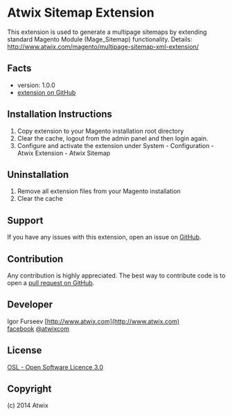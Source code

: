 Atwix Sitemap Extension
=====================
This extension is used to generate a multipage sitemaps by extending standard Magento Module (Mage_Sitemap) functionality.
Details: http://www.atwix.com/magento/multipage-sitemap-xml-extension/

Facts
-----
- version: 1.0.0
- [extension on GitHub](https://github.com/Atwix/Sitemap)

Installation Instructions
-------------------------
1. Copy extension to your Magento installation root directory
2. Clear the cache, logout from the admin panel and then login again.
3. Configure and activate the extension under System - Configuration - Atwix Extension - Atwix Sitemap

Uninstallation
--------------
1. Remove all extension files from your Magento installation
2. Clear the cache

Support
-------
If you have any issues with this extension, open an issue on [GitHub](https://github.com/Atwix/Sitemap/issues).

Contribution
------------
Any contribution is highly appreciated. The best way to contribute code is to open a [pull request on GitHub](https://help.github.com/articles/using-pull-requests).

Developer
---------
Igor Furseev 
[http://www.atwix.com](http://www.atwix.com)  
[facebook](https://www.facebook.com/lists/1439866579617712)
[@atwixcom](https://twitter.com/atwixcom)

License
-------
[OSL - Open Software Licence 3.0](http://opensource.org/licenses/osl-3.0.php)

Copyright
---------
(c) 2014 Atwix